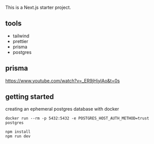 This is a Next.js starter project.

## tools

- tailwind
- prettier
- prisma
- postgres

## prisma
https://www.youtube.com/watch?v=_ER9jHiylAo&t=0s

## getting started

creating an ephemeral postgres database with docker
```
docker run --rm -p 5432:5432 -e POSTGRES_HOST_AUTH_METHOD=trust postgres
```

```
npm install
npm run dev
```


